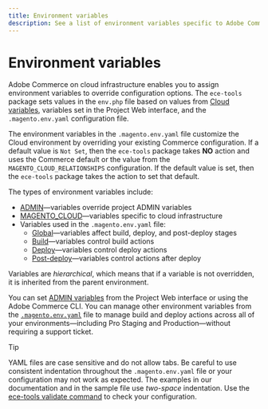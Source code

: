 ```yaml
---
title: Environment variables
description: See a list of environment variables specific to Adobe Commerce on cloud infrastructure.
---
```


# Environment variables

Adobe Commerce on cloud infrastructure enables you to assign environment variables to override configuration options. The `ece-tools` package sets values in the `env.php` file based on values from [Cloud variables](variables-cloud.md), variables set in the Project Web interface, and the `.magento.env.yaml` configuration file.

The environment variables in the `.magento.env.yaml` file customize the Cloud environment by overriding your existing Commerce configuration. If a default value is `Not Set`, then the `ece-tools` package takes **NO** action and uses the Commerce default or the value from the `MAGENTO_CLOUD_RELATIONSHIPS` configuration. If the default value is set, then the `ece-tools` package takes the action to set that default.

The types of environment variables include:

- [ADMIN](variables-admin.md)—variables override project ADMIN variables
- [MAGENTO_CLOUD](variables-cloud.md)—variables specific to cloud infrastructure
- Variables used in the `.magento.env.yaml` file:
    - [Global](variables-global.md)—variables affect build, deploy, and post-deploy stages
    - [Build](variables-build.md)—variables control build actions
    - [Deploy](variables-deploy.md)—variables control deploy actions
    - [Post-deploy](variables-post-deploy.md)—variables control actions after deploy

Variables are _hierarchical_, which means that if a variable is not overridden, it is inherited from the parent environment.

You can set [ADMIN variables](variables-admin.md) from the Project Web interface or using the Adobe Commerce CLI. You can manage other environment variables from the [`.magento.env.yaml`](magento-env-yaml.md) file to manage build and deploy actions across all of your environments—including Pro Staging and Production—without requiring a support ticket.

>[!TIP]
>
>YAML files are case sensitive and do not allow tabs. Be careful to use consistent indentation throughout the `.magento.env.yaml` file or your configuration may not work as expected. The examples in our documentation and in the sample file use _two-space_ indentation. Use the [ece-tools validate command](magento-env-yaml.md#validate-configuration-file) to check your configuration.
